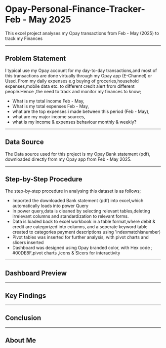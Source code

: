 # Opay-Personal-Finance-Tracker- Feb - May 2025

This excel project  analyses my Opay transactions from Feb - May (2025) to track my  Finances

-----

## Problem Statement
I typical use my  Opay account for my day-to-day transactions,and most of this transactions are done virtually through my Opay app (E-Channel) or Ussd. 
From my daily expenses e.g buying of groceries,household expenses,mobile data etc. to different credit alert from different people.Hence ,the need to track and monitor my finances to know;
- What is my total income  Feb - May,
- What is my total expenses  Feb - May,
- what are the top expenses i made between this period (Feb - May),
- what are my major income sources,
- what is my income & expenses behaviour monthly & weekly?
--------------
## Data Source
 The Data source used for this project is my Opay Bank statement (pdf), downloaded directly from my Opay app from Feb - May 2025.
 
-----------------------
## Step-by-Step Procedure

The step-by-step procedure in analysing this dataset is as follows;
- Imported the downloaded Bank statement (pdf) into excel,which automatically loads into power Query 
- In power query,data is cleaned by selecting relevant tables,deleting irrelevant columns and standardization to relevant forms.
- Data is loaded back to excel workbook in a table format,where debit & credit are categorized into columns,
 and a seperate keyword table created to categories payment  descriptions using 'indexmatchisnumber)
- Pivot tables was inserted for further analysis, with pivot charts and slicers inserted
- Dashboard was designed using Opay branded color,  with Hex code ; #00DE8F,pivot charts ,icons & Slcers for interactivity

---------------------
## Dashboard Preview 

------------------------
## Key Findings 

------------------------
## Conclusion 

------------------------
## About Me

